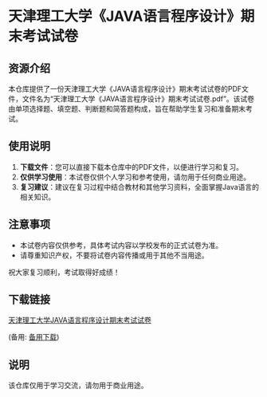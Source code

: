 # 天津理工大学《JAVA语言程序设计》期末考试试卷

## 资源介绍

本仓库提供了一份天津理工大学《JAVA语言程序设计》期末考试试卷的PDF文件，文件名为“天津理工大学《JAVA语言程序设计》期末考试试卷.pdf”。该试卷由单项选择题、填空题、判断题和简答题构成，旨在帮助学生复习和准备期末考试。

## 使用说明

1. **下载文件**：您可以直接下载本仓库中的PDF文件，以便进行学习和复习。
2. **仅供学习使用**：本试卷仅供个人学习和参考使用，请勿用于任何商业用途。
3. **复习建议**：建议在复习过程中结合教材和其他学习资料，全面掌握Java语言的相关知识。

## 注意事项

- 本试卷内容仅供参考，具体考试内容以学校发布的正式试卷为准。
- 请尊重知识产权，不要将试卷内容传播或用于其他不当用途。

祝大家复习顺利，考试取得好成绩！

## 下载链接
[天津理工大学JAVA语言程序设计期末考试试卷](https://pan.quark.cn/s/5ae41b65a018) 

(备用: [备用下载](https://pan.baidu.com/s/1JCJonGHmCs5humjfJv6NRg?pwd=1234))

## 说明

该仓库仅用于学习交流，请勿用于商业用途。
